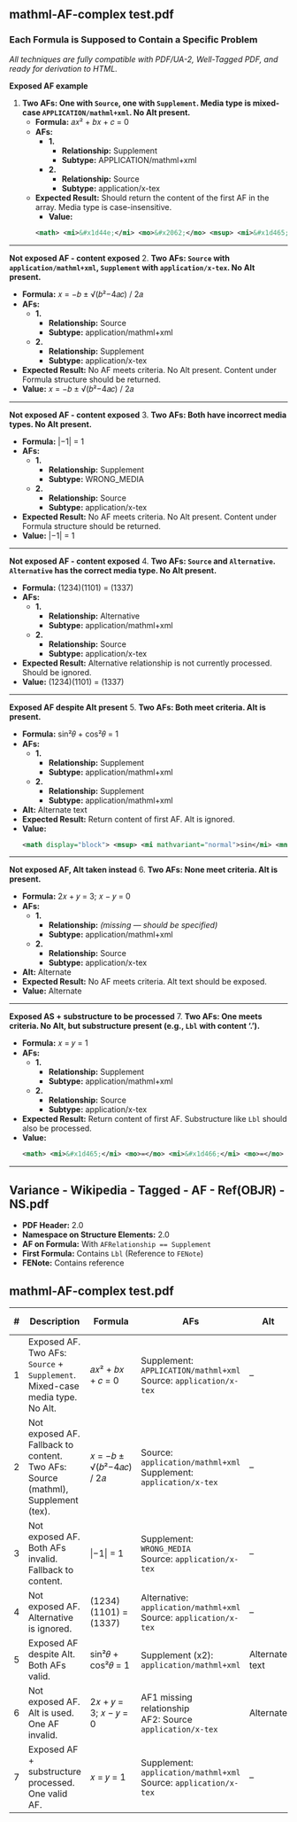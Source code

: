 ## **mathml-AF-complex test.pdf**

### Each Formula is Supposed to Contain a Specific Problem
*All techniques are fully compatible with PDF/UA-2, Well-Tagged PDF, and ready for derivation to HTML.*

<!-- This is a test comment -->
**Exposed AF example**
1. **Two AFs: One with `Source`, one with `Supplement`. Media type is mixed-case `APPLICATION/mathml+xml`. No Alt present.**
   - **Formula:** 𝑎𝑥² + 𝑏𝑥 + 𝑐 = 0
   - **AFs:**
     - **1.**
       - **Relationship:** Supplement  
       - **Subtype:** APPLICATION/mathml+xml  
     - **2.**
       - **Relationship:** Source  
       - **Subtype:** application/x-tex
   - **Expected Result:** Should return the content of the first AF in the array. Media type is case-insensitive.
     - **Value:**
     ```xml
     <math> <mi>&#x1d44e;</mi> <mo>&#x2062;</mo> <msup> <mi>&#x1d465;</mi> <mn>2</mn> </msup> <mo>+</mo> <mi>&#x1d44f;</mi> <mo>&#x2062;</mo> <mi>&#x1d465;</mi> <mo>+</mo> <mi>&#x1d450;</mi> <mo>=</mo> <mn>0</mn> </math>
     ```
---
**Not exposed AF - content exposed**
2. **Two AFs: `Source` with `application/mathml+xml`, `Supplement` with `application/x-tex`. No Alt present.**
   - **Formula:** 𝑥 = −𝑏 ± √(𝑏²−4𝑎𝑐) / 2𝑎
   - **AFs:**
     - **1.**
       - **Relationship:** Source  
       - **Subtype:** application/mathml+xml  
     - **2.**
       - **Relationship:** Supplement  
       - **Subtype:** application/x-tex
   - **Expected Result:** No AF meets criteria. No Alt present. Content under Formula structure should be returned.
   - **Value:** 𝑥 = −𝑏 ± √(𝑏²−4𝑎𝑐) / 2𝑎
---
**Not exposed AF - content exposed**
3. **Two AFs: Both have incorrect media types. No Alt present.**
   - **Formula:** |−1| = 1
   - **AFs:**
     - **1.**
       - **Relationship:** Supplement  
       - **Subtype:** WRONG_MEDIA  
     - **2.**
       - **Relationship:** Source  
       - **Subtype:** application/x-tex
   - **Expected Result:** No AF meets criteria. No Alt present. Content under Formula structure should be returned.
   - **Value:** |−1| = 1
---
**Not exposed AF - content exposed**
4. **Two AFs: `Source` and `Alternative`. `Alternative` has the correct media type. No Alt present.**
   - **Formula:** (1234)(1101) = (1337)
   - **AFs:**
     - **1.**
       - **Relationship:** Alternative  
       - **Subtype:** application/mathml+xml  
     - **2.**
       - **Relationship:** Source  
       - **Subtype:** application/x-tex
   - **Expected Result:** Alternative relationship is not currently processed. Should be ignored.
   - **Value:** (1234)(1101) = (1337)
---
**Exposed AF despite Alt present**
5. **Two AFs: Both meet criteria. Alt is present.**
   - **Formula:** sin²𝜃 + cos²𝜃 = 1
   - **AFs:**
     - **1.**
       - **Relationship:** Supplement  
       - **Subtype:** application/mathml+xml  
     - **2.**
       - **Relationship:** Supplement  
       - **Subtype:** application/mathml+xml
   - **Alt:** Alternate text
   - **Expected Result:** Return content of first AF. Alt is ignored.
   - **Value:**
     ```xml
     <math display="block"> <msup> <mi mathvariant="normal">sin</mi> <mn>2</mn> </msup> <mo rspace="0.167em">&#x2061;</mo> <mi>&#x1d703;</mi> <mo>+</mo> <msup> <mi mathvariant="normal">cos</mi> <mn>2</mn> </msup> <mo rspace="0.167em">&#x2061;</mo> <mi>&#x1d703;</mi> <mo>=</mo> <mn>1</mn> </math>
     ```
---
**Not exposed AF, Alt taken instead**
6. **Two AFs: None meet criteria. Alt is present.**
   - **Formula:** 2𝑥 + 𝑦 = 3; 𝑥 − 𝑦 = 0
   - **AFs:**
     - **1.**
       - **Relationship:** *(missing — should be specified)*  
       - **Subtype:** application/mathml+xml  
     - **2.**
       - **Relationship:** Source  
       - **Subtype:** application/x-tex
   - **Alt:** Alternate
   - **Expected Result:** No AF meets criteria. Alt text should be exposed.
   - **Value:** Alternate
---
**Exposed AS + substructure to be processed**
7. **Two AFs: One meets criteria. No Alt, but substructure present (e.g., `Lbl` with content ‘.’).**
   - **Formula:** 𝑥 = 𝑦 = 1
   - **AFs:**
     - **1.**
       - **Relationship:** Supplement  
       - **Subtype:** application/mathml+xml  
     - **2.**
       - **Relationship:** Source  
       - **Subtype:** application/x-tex
   - **Expected Result:** Return content of first AF. Substructure like `Lbl` should also be processed.
   - **Value:**
     ```xml
     <math> <mi>&#x1d465;</mi> <mo>=</mo> <mi>&#x1d466;</mi> <mo>=</mo> <mn>1</mn> </math>
     ```

---

## **Variance - Wikipedia - Tagged - AF - Ref(OBJR) - NS.pdf**

- **PDF Header:** 2.0  
- **Namespace on Structure Elements:** 2.0  
- **AF on Formula:** With `AFRelationship == Supplement`  
- **First Formula:** Contains `Lbl` (Reference to `FENote`)  
- **FENote:** Contains reference


## **mathml-AF-complex test.pdf**

| # | Description | Formula | AFs | Alt | Expected Result | Value |
|---|-------------|---------|-----|-----|-----------------|-------|
| 1 | Exposed AF. Two AFs: `Source` + `Supplement`. Mixed-case media type. No Alt. | 𝑎𝑥² + 𝑏𝑥 + 𝑐 = 0 | Supplement: `APPLICATION/mathml+xml`<br>Source: `application/x-tex` | – | Use first AF. Media type is case-insensitive. | `<math> <mi>...</mi> ... </math>` |
| 2 | Not exposed AF. Fallback to content. Two AFs: Source (mathml), Supplement (tex). | 𝑥 = −𝑏 ± √(𝑏²−4𝑎𝑐) / 2𝑎 | Source: `application/mathml+xml`<br>Supplement: `application/x-tex` | – | No AF qualifies. Show formula content. | 𝑥 = −𝑏 ± √(𝑏²−4𝑎𝑐) / 2𝑎 |
| 3 | Not exposed AF. Both AFs invalid. Fallback to content. | \|−1\| = 1 | Supplement: `WRONG_MEDIA`<br>Source: `application/x-tex` | – | No AF qualifies. Show formula content. | \|−1\| = 1 |
| 4 | Not exposed AF. Alternative is ignored. | (1234)(1101) = (1337) | Alternative: `application/mathml+xml`<br>Source: `application/x-tex` | – | Alt ignored. Show formula content. | (1234)(1101) = (1337) |
| 5 | Exposed AF despite Alt. Both AFs valid. | sin²𝜃 + cos²𝜃 = 1 | Supplement (x2): `application/mathml+xml` | Alternate text | Alt ignored. Show first AF content. | `<math display="block"> <msup> ... </math>` |
| 6 | Not exposed AF. Alt is used. One AF invalid. | 2𝑥 + 𝑦 = 3; 𝑥 − 𝑦 = 0 | AF1 missing relationship<br>AF2: Source `application/x-tex` | Alternate | No AF qualifies. Show Alt. | Alternate |
| 7 | Exposed AF + substructure processed. One valid AF. | 𝑥 = 𝑦 = 1 | Supplement: `application/mathml+xml`<br>Source: `application/x-tex` | – | Use first AF. Process `Lbl` substructure. | `<math> <mi>...</mi> = ... </math>` |
